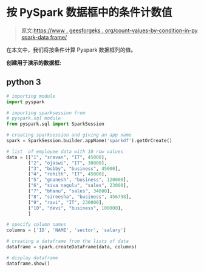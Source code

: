 # 按 PySpark 数据框中的条件计数值

> 原文:[https://www . geesforgeks . org/count-values-by-condition-in-py spark-data frame/](https://www.geeksforgeeks.org/count-values-by-condition-in-pyspark-dataframe/)

在本文中，我们将按条件计算 Pyspark 数据框列的值。

**创建用于演示的数据框:**

## python 3

```py
# importing module
import pyspark

# importing sparksession from
# pyspark.sql module
from pyspark.sql import SparkSession

# creating sparksession and giving an app name
spark = SparkSession.builder.appName('sparkdf').getOrCreate()

# list  of employee data with 10 row values
data = [["1", "sravan", "IT", 45000],
        ["2", "ojaswi", "IT", 30000],
        ["3", "bobby", "business", 45000],
        ["4", "rohith", "IT", 45000],
        ["5", "gnanesh", "business", 120000],
        ["6", "siva nagulu", "sales", 23000],
        ["7", "bhanu", "sales", 34000],
        ["8", "sireesha", "business", 456798],
        ["9", "ravi", "IT", 230000],
        ["10", "devi", "business", 100000],
        ]

# specify column names
columns = ['ID', 'NAME', 'sector', 'salary']

# creating a dataframe from the lists of data
dataframe = spark.createDataFrame(data, columns)

# display dataframe
dataframe.show()
```